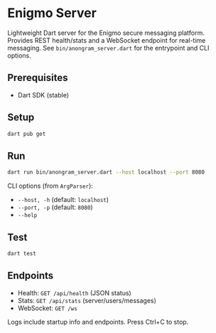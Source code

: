 # Enigmo Server

Lightweight Dart server for the Enigmo secure messaging platform. Provides REST health/stats and a WebSocket endpoint for real-time messaging. See `bin/anongram_server.dart` for the entrypoint and CLI options.

## Prerequisites
- Dart SDK (stable)

## Setup
```bash
dart pub get
```

## Run
```bash
dart run bin/anongram_server.dart --host localhost --port 8080
```
CLI options (from `ArgParser`):
- `--host, -h` (default: `localhost`)
- `--port, -p` (default: `8080`)
- `--help`

## Test
```bash
dart test
```

## Endpoints
- Health: `GET /api/health` (JSON status)
- Stats: `GET /api/stats` (server/users/messages)
- WebSocket: `GET /ws`

Logs include startup info and endpoints. Press Ctrl+C to stop.
